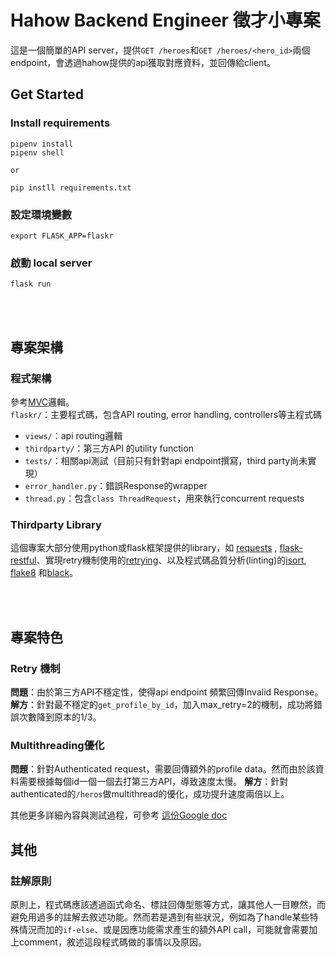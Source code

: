 # Hahow Backend Engineer 徵才小專案
這是一個簡單的API server，提供`GET /heroes`和`GET /heroes/<hero_id>`兩個endpoint，會透過hahow提供的api獲取對應資料，並回傳給client。

## Get Started
### Install requirements

```
pipenv install
pipenv shell

or 

pip instll requirements.txt
```
### 設定環境變數
```
export FLASK_APP=flaskr
```
### 啟動 local server
```
flask run
```

<br>
<br>

## 專案架構

### 程式架構
參考[MVC](https://en.wikipedia.org/wiki/Model%E2%80%93view%E2%80%93controller)邏輯。<br>
`flaskr/`：主要程式碼，包含API routing, error handling, controllers等主程式碼
* `views/`：api routing邏輯
* `thirdparty/`：第三方API 的utility function
* `tests/`：相關api測試（目前只有針對api endpoint撰寫，third party尚未實現）
* `error_handler.py`：錯誤Response的wrapper
* `thread.py`：包含`class ThreadRequest`，用來執行concurrent requests

### Thirdparty Library
這個專案大部分使用python或flask框架提供的library，如  [requests](https://github.com/psf/requests)
, [flask-restful](https://github.com/flask-restful/flask-restful)、實現retry機制使用的[retrying](https://github.com/rholder/retrying)、以及程式碼品質分析(linting)的[isort](https://github.com/PyCQA/isort), [flake8](https://github.com/PyCQA/flake8) 和[black](https://github.com/psf/black)。

<br>
<br>


## 專案特色
### Retry 機制
**問題**：由於第三方API不穩定性，使得api endpoint 頻繁回傳Invalid Response。
**解方**：針對最不穩定的`get_profile_by_id`，加入max_retry=2的機制，成功將錯誤次數降到原本的1/3。

### Multithreading優化
**問題**：針對Authenticated request，需要回傳額外的profile data。然而由於該資料需要根據每個id一個一個去打第三方API，導致速度太慢。
**解方**：針對authenticated的`/heros`做multithread的優化，成功提升速度兩倍以上。

其他更多詳細內容與測試過程，可參考 [這份Google doc](https://docs.google.com/document/d/1nbh4kq1npun7aMx5vGXpVpnB1h1jlmDtj1qKLwgzzzs/edit?usp=sharing)

## 其他
### 註解原則
原則上，程式碼應該透過函式命名、標註回傳型態等方式，讓其他人一目瞭然，而避免用過多的註解去敘述功能。然而若是遇到有些狀況，例如為了handle某些特殊情況而加的`if-else`、或是因應功能需求產生的額外API call，可能就會需要加上comment，敘述這段程式碼做的事情以及原因。
